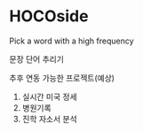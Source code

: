 # HOCOside
Pick a word with a high frequency

문장 단어 추리기

추후 연동 가능한 프로젝트(예상)
1. 실시간 미국 정세
2. 병원기록
3. 진학 자소서 분석
